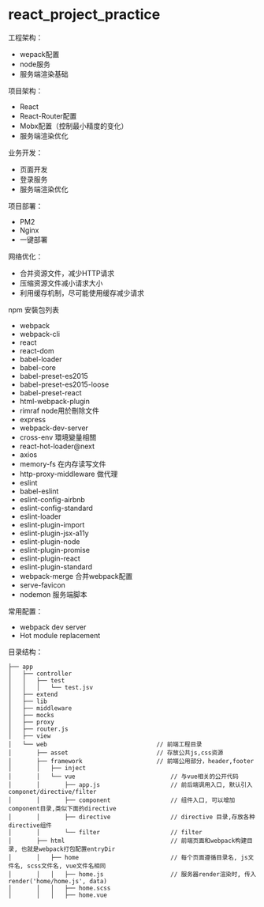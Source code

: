 # react_project_practice

工程架构：

* wepack配置
* node服务
* 服务端渲染基础

项目架构：

* React
* React-Router配置
* Mobx配置（控制最小精度的变化）
* 服务端渲染优化

业务开发：

* 页面开发
* 登录服务
* 服务端渲染优化

项目部署：

* PM2
* Nginx
* 一键部署

网络优化：

* 合并资源文件，减少HTTP请求
* 压缩资源文件减小请求大小
* 利用缓存机制，尽可能使用缓存减少请求


npm 安裝包列表

* webpack
* webpack-cli
* react
* react-dom
* babel-loader
* babel-core
* babel-preset-es2015
* babel-preset-es2015-loose
* babel-preset-react
* html-webpack-plugin
* rimraf node用於刪除文件
* express
* webpack-dev-server
* cross-env 環境變量相關
* react-hot-loader@next
* axios
* memory-fs 在内存读写文件
* http-proxy-middleware 做代理
* eslint
* babel-eslint
* eslint-config-airbnb
* eslint-config-standard
* eslint-loader
* eslint-plugin-import
* eslint-plugin-jsx-a11y
* eslint-plugin-node
* eslint-plugin-promise
* eslint-plugin-react
* eslint-plugin-standard
* webpack-merge 合并webpack配置
* serve-favicon
* nodemon 服务端脚本

常用配置：

* webpack dev server
* Hot module replacement

目录结构：

```
├── app
│   ├── controller
│   │   ├── test
│   │   │   └── test.jsv
│   ├── extend
│   ├── lib
│   ├── middleware
│   ├── mocks
│   ├── proxy
│   ├── router.js
│   ├── view
│   └── web                               // 前端工程目录
│       ├── asset                         // 存放公共js,css资源
│       ├── framework                     // 前端公用部分，header,footer
│       │   ├── inject
│       │   └── vue                           // 与vue相关的公开代码
│       │       ├── app.js                    // 前后端调用入口, 默认引入componet/directive/filter
│       │       ├── component                 // 组件入口, 可以增加component目录,类似下面的directive
│       │       ├── directive                 // directive 目录,存放各种directive组件
│       │       └── filter                    // filter
│       ├── html                              // 前端页面和webpack构建目录, 也就是webpack打包配置entryDir
│       │   ├── home                          // 每个页面遵循目录名, js文件名, scss文件名, vue文件名相同
│       │   │   ├── home.js                   // 服务器render渲染时, 传入 render('home/home.js', data)
│       │   │   ├── home.scss
│       │   │   ├── home.vue
```
